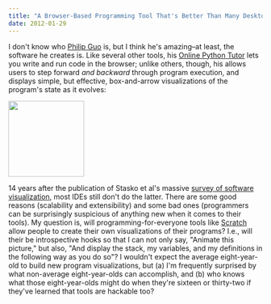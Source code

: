 ```yaml
---
title: "A Browser-Based Programming Tool That's Better Than Many Desktop Tools"
date: 2012-01-29
---
```

I don't know who <a href="http://www.stanford.edu/~pgbovine/">Philip Guo</a> is, but I think he's amazing–at least, the software he creates is. Like several other tools, his <a href="http://people.csail.mit.edu/pgbovine/python/">Online Python Tutor</a> lets you write and run code in the browser; unlike others, though, his allows users to step forward <em>and backward</em> through program execution, and displays simple, but effective, box-and-arrow visualizations of the program's state as it evolves:

<img src="@root/files/2012/01/guo-web-python-150x150.png" width="150" height="150" class="centered">

14 years after the publication of Stasko et al's massive <a href="http://www.amazon.com/Software-Visualization-John-T-Stasko/dp/0262193957">survey of software visualization</a>, most IDEs still don't do the latter. There are some good reasons (scalability and extensibility) and some bad ones (programmers can be surprisingly suspicious of anything new when it comes to their tools). My question is, will programming-for-everyone tools like <a href="http://scratch.mit.edu/">Scratch </a>allow people to create their own visualizations of their programs? I.e., will their be introspective hooks so that I can not only say, "Animate this picture," but also, "And display the stack, my variables, and my definitions in the following way as you do so"? I wouldn't expect the average eight-year-old to build new program visualizations, but (a) I'm frequently surprised by what non-average eight-year-olds can accomplish, and (b) who knows what those eight-year-olds might do when they're sixteen or thirty-two if they've learned that tools are hackable too?

